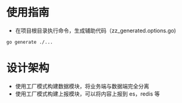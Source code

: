 # 使用指南

- 在项目根目录执行命令，生成辅助代码（zz_generated.options.go)
```shell
go generate ./...
```

# 设计架构

- 使用工厂模式构建数据模块，将业务端与数据端完全分离
- 使用工厂模式构建上报模块，可以将内容上报到 es，redis 等